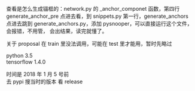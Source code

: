 
查看是怎么生成锚框的：network.py 的 \_anchor_componet 函数，第四行 generate_anchor_pre 点进去看，到 snippets.py 第一行，generate_anchors 点进去跳到 generate_anchors.py，添加 pysnooper，可以直接运行这个文件，会报错，不用管， 会出结果，读完就懂了。

关于 proposal 在 train 里没法调用，可能在 test 里才能用，暂时先略过  


python 3.5  
tensorflow 1.4.0  

时间是 2018 年 1 月 5 号前  
去 pypi 搜当时的版本 看 release   
